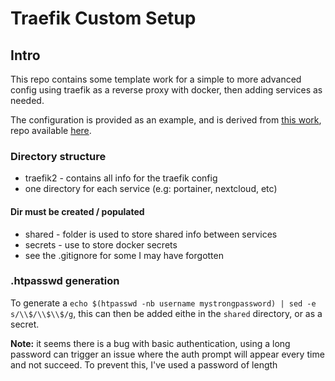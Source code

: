 # Traefik Custom Setup

## Intro

This repo contains some template work for a simple to more advanced config using traefik as a reverse proxy with docker, then adding services as needed.

The configuration is provided as an example, and is derived from [this work](https://www.smarthomebeginner.com/traefik-2-docker-tutorial/#Traefik_2_Configuration), repo available [here](https://github.com/htpcBeginner/docker-traefik).


### Directory structure

* traefik2 - contains all info for the traefik config
* one directory for each service (e.g: portainer, nextcloud, etc)

#### Dir must be created / populated
* shared - folder is used to store shared info between services
* secrets - use to store docker secrets
* see the .gitignore for some I may have forgotten

### .htpasswd generation

To generate a `echo $(htpasswd -nb username mystrongpassword) | sed -e s/\\$/\\$\\$/g`, this can then be added eithe in the `shared` directory, or as a secret.

**Note:** it seems there is a bug with basic authentication, using a long password can trigger an issue where the auth prompt will appear every time and not succeed. To prevent this, I've used a password of length 

